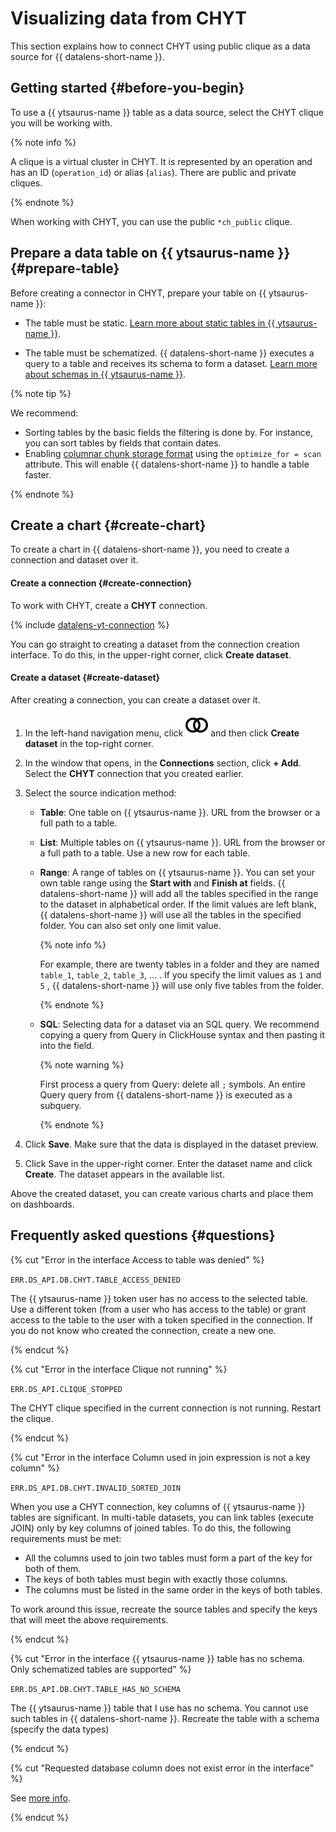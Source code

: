 
# Visualizing data from CHYT


This section explains how to connect CHYT using public clique as a data source for {{ datalens-short-name }}.

## Getting started {#before-you-begin}

To use a {{ ytsaurus-name }} table as a data source, select the CHYT clique you will be working with.

{% note info %}

A clique is a virtual cluster in CHYT. It is represented by an operation and has an ID (`operation_id`) or alias (`alias`). There are public and private cliques.

{% endnote %}


When working with CHYT, you can use the public `*ch_public` clique.

## Prepare a data table on {{ ytsaurus-name }} {#prepare-table}

Before creating a connector in CHYT, prepare your table on {{ ytsaurus-name }}:

- The table must be static. [Learn more about static tables in {{ ytsaurus-name }}](https://ytsaurus.tech/docs/ru/user-guide/storage/static-tables).

- The table must be schematized. {{ datalens-short-name }} executes a query to a table and receives its schema to form a dataset. [Learn more about schemas in {{ ytsaurus-name }}](https://ytsaurus.tech/docs/ru/user-guide/storage/static-schema).

{% note tip %}

We recommend:

* Sorting tables by the basic fields the filtering is done by. For instance, you can sort tables by fields that contain dates.
* Enabling [columnar chunk storage format](https://ytsaurus.tech/docs/ru/user-guide/storage/chunks#columns) using the `optimize_for = scan` attribute. This will enable {{ datalens-short-name }} to handle a table faster.

{% endnote %}

## Create a chart {#create-chart}


To create a chart in {{ datalens-short-name }}, you need to create a connection and dataset over it.

#### Create a connection {#create-connection}

To work with CHYT, create a **CHYT** connection.

{% include [datalens-yt-connection](../../_includes/datalens/internal/datalens-yt-connection.md) %}

You can go straight to creating a dataset from the connection creation interface. To do this, in the upper-right corner, click **Create dataset**.

#### Create a dataset {#create-dataset}

After creating a connection, you can create a dataset over it.

1. In the left-hand navigation menu, click ![icon-datasets](../../_assets/datalens/nav-datasets.svg) and then click **Create dataset** in the top-right corner.
1. In the window that opens, in the **Connections** section, click **+ Add**. Select the **CHYT** connection that you created earlier.

1. Select the source indication method:

   - **Table**: One table on {{ ytsaurus-name }}. URL from the browser or a full path to a table.

   - **List**: Multiple tables on {{ ytsaurus-name }}. URL from the browser or a full path to a table. Use a new row for each table.

   - **Range**: A range of tables on {{ ytsaurus-name }}. You can set your own table range using the **Start with** and **Finish at** fields. {{ datalens-short-name }} will add all the tables specified in the range to the dataset in alphabetical order. If the limit values are left blank, {{ datalens-short-name }} will use all the tables in the specified folder. You can also set only one limit value.

      {% note info %}

      For example, there are twenty tables in a folder and they are named `table_1`, `table_2`, `table_3`, ... . If you specify the limit values as `1` and `5` , {{ datalens-short-name }} will use only five tables from the folder.

      {% endnote %}

   - **SQL**: Selecting data for a dataset via an SQL query. We recommend copying a query from Query in ClickHouse syntax and then pasting it into the field.

      {% note warning %}

      First process a query from Query: delete all `;` symbols. An entire Query query from {{ datalens-short-name }} is executed as a subquery.

      {% endnote %}

1. Click **Save**. Make sure that the data is displayed in the dataset preview.

1. Click Save in the upper-right corner. Enter the dataset name and click **Create**. The dataset appears in the available list.

Above the created dataset, you can create various charts and place them on dashboards.

## Frequently asked questions {#questions}


{% cut "Error in the interface Access to table was denied" %}

`ERR.DS_API.DB.CHYT.TABLE_ACCESS_DENIED `

The {{ ytsaurus-name }} token user has no access to the selected table. Use a different token (from a user who has access to the table) or grant access to the table to the user with a token specified in the connection.
If you do not know who created the connection, create a new one.

{% endcut %}

{% cut "Error in the interface Clique not running" %}

`ERR.DS_API.CLIQUE_STOPPED`

The CHYT clique specified in the current connection is not running. Restart the clique.

{% endcut %}

{% cut "Error in the interface Column used in join expression is not a key column" %}

`ERR.DS_API.DB.CHYT.INVALID_SORTED_JOIN`

When you use a CHYT connection, key columns of {{ ytsaurus-name }} tables are significant. In multi-table datasets, you can link tables (execute JOIN) only by key columns of joined tables. To do this, the following requirements must be met:
* All the columns used to join two tables must form a part of the key for both of them.
* The keys of both tables must begin with exactly those columns.
* The columns must be listed in the same order in the keys of both tables.

To work around this issue, recreate the source tables and specify the keys that will meet the above requirements.

{% endcut %}


{% cut "Error in the interface {{ ytsaurus-name }} table has no schema. Only schematized tables are supported" %}

`ERR.DS_API.DB.CHYT.TABLE_HAS_NO_SCHEMA`

The {{ ytsaurus-name }} table that I use has no schema. You cannot use such tables in {{ datalens-short-name }}. Recreate the table with a schema (specify the data types)

{% endcut %}


{% cut "Requested database column does not exist error in the interface" %}

See [more info](../../datalens/troubleshooting/errors/ERR-DS_API-DB-COLUMN_DOES_NOT_EXIST.md).

{% endcut %}

